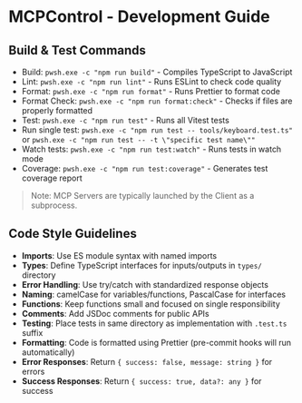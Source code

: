 # MCPControl - Development Guide

## Build & Test Commands
- Build: `pwsh.exe -c "npm run build"` - Compiles TypeScript to JavaScript
- Lint: `pwsh.exe -c "npm run lint"` - Runs ESLint to check code quality
- Format: `pwsh.exe -c "npm run format"` - Runs Prettier to format code
- Format Check: `pwsh.exe -c "npm run format:check"` - Checks if files are properly formatted
- Test: `pwsh.exe -c "npm run test"` - Runs all Vitest tests
- Run single test: `pwsh.exe -c "npm run test -- tools/keyboard.test.ts"` or `pwsh.exe -c "npm run test -- -t \"specific test name\""`
- Watch tests: `pwsh.exe -c "npm run test:watch"` - Runs tests in watch mode
- Coverage: `pwsh.exe -c "npm run test:coverage"` - Generates test coverage report

> Note: MCP Servers are typically launched by the Client as a subprocess.

## Code Style Guidelines
- **Imports**: Use ES module syntax with named imports
- **Types**: Define TypeScript interfaces for inputs/outputs in `types/` directory
- **Error Handling**: Use try/catch with standardized response objects
- **Naming**: camelCase for variables/functions, PascalCase for interfaces
- **Functions**: Keep functions small and focused on single responsibility
- **Comments**: Add JSDoc comments for public APIs
- **Testing**: Place tests in same directory as implementation with `.test.ts` suffix
- **Formatting**: Code is formatted using Prettier (pre-commit hooks will run automatically)
- **Error Responses**: Return `{ success: false, message: string }` for errors
- **Success Responses**: Return `{ success: true, data?: any }` for success
